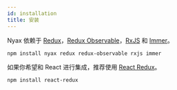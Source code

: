 ```yaml
---
id: installation
title: 安装
---
```


Nyax 依赖于 [Redux](https://github.com/reduxjs/redux)，[Redux Observable](https://github.com/redux-observable/redux-observable)，[RxJS](https://github.com/ReactiveX/rxjs) 和 [Immer](https://github.com/immerjs/immer)。

```bash
npm install nyax redux redux-observable rxjs immer
```

如果你希望和 React 进行集成，推荐使用 [React Redux](https://github.com/reduxjs/react-redux)。

```bash
npm install react-redux
```
